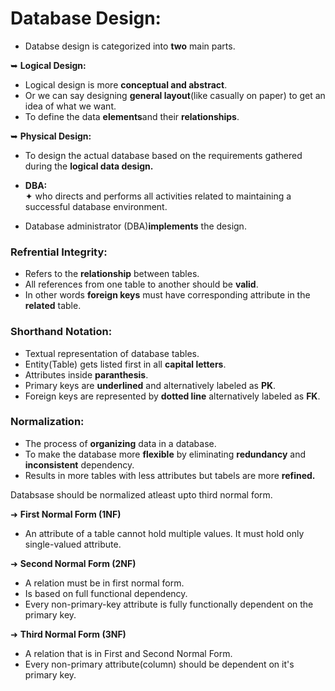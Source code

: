 
# Database Design:
- Databse design is categorized into **two** main parts.  

➥ **Logical Design:**

- Logical design is more **conceptual and abstract**.   
- Or we can say designing **general layout**(like casually on paper) to get an idea of what we want.   
- To define the data **elements**and their **relationships**.  

➥ **Physical Design:**  

- To design the actual database based on the requirements gathered during the **logical data design.**  

- **DBA:**    
 ✦ who directs and performs all activities related to maintaining a successful database environment.
 
- Database administrator (DBA)**implements** the design.  

### Refrential Integrity:  

- Refers to the **relationship** between tables.  
- All references from one table to another should be **valid**.  
- In other words **foreign keys** must have corresponding attribute in the **related** table.   

### Shorthand Notation:

- Textual representation of database tables.  
- Entity(Table) gets listed first in all **capital letters**.  
- Attributes inside **paranthesis**.  
- Primary keys are **underlined** and alternatively labeled as **PK**.   
- Foreign keys are represented by **dotted line** alternatively labeled as **FK**.  
 
 ### Normalization:  
 
- The process of **organizing** data in a database.   
- To make the database more **flexible** by eliminating **redundancy** and **inconsistent** dependency.   
- Results in more tables with less attributes but tabels are more **refined.**
 
 Databsase should be normalized atleast upto third normal form.  
 
 ➜ **First Normal Form (1NF)**
 
 - An attribute of a table cannot hold multiple values. It must hold only single-valued attribute.  
 
 ➜ **Second Normal Form (2NF)**
 
 - A relation must be in first normal form.   
 - Is based on full functional dependency.  
 - Every non-primary-key attribute is fully functionally dependent on the primary key.  
 
 ➜ **Third Normal Form (3NF)**
 
 - A relation that is in First and Second Normal Form.  
 - Every non-primary attribute(column) should be dependent on it's primary key.  
 
